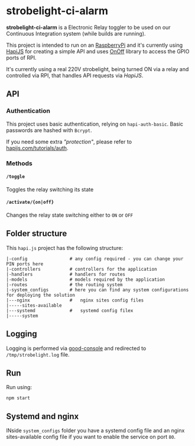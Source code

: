 # strobelight-ci-alarm

**strobelight-ci-alarm** is a Electronic Relay toggler to be used on our Continuous Integration system (while builds are running).

This project is intended to run on an [RaspberryPi](https://www.raspberrypi.org) and it's currently using [HapiJS](http://hapijs.com/) for creating a simple API and uses [OnOff](https://github.com/fivdi/onoff) library to access the GPIO ports of RPI.

It's currently using a real 220V strobelight, being turned ON via a relay and controlled via RPI, that handles API requests via _HapiJS_.

## API

### Authentication

This project uses basic authentication, relying on `hapi-auth-basic`. Basic passwords are hashed with `Bcrypt`.

If you need some extra _"protection"_, please refer to [hapijs.com/tutorials/auth](http://hapijs.com/tutorials/auth).

### Methods

#### `/toggle`

Toggles the relay switching its state

#### `/activate/{on|off}`

Changes the relay state switching either to `ON` or `OFF`

## Folder structure

This `hapi.js` project has the following structure:

```shell
|-config                # any config required - you can change your PIN ports here
|-controllers           # controllers for the application
|-handlers              # handlers for routes
|-models                # models required by the application
|-routes                # the routing system
|-system_configs        # here you can find any system configurations for deploying the solution
|---nginx               #   nginx sites config files
|-----sites-available
|---systemd             #   systemd config filex
|-----system
```

## Logging

Logging is performed via [good-console](https://github.com/hapijs/good-console) and redirected to `/tmp/strobelight.log` file.

## Run

Run using:

```shell
npm start
```

## Systemd and nginx

INside `system_configs` folder you have a systemd config file and an nginx sites-available config file if you want to enable the service on port `80`.
